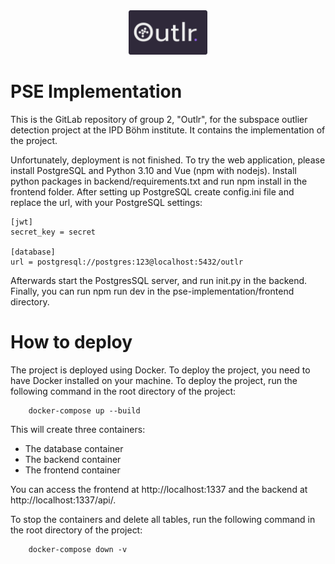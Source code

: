 <div style="text-align:center; height: 50%">
  <img src="./Logo.png" style="width:25%; height:25%;"  alt="Outlr-Logo"/>
</div>

# PSE Implementation

This is the GitLab repository of group 2, "Outlr", for the subspace outlier detection project at the IPD Böhm institute.
It contains the implementation of the project. 

Unfortunately, deployment is not finished. To try the web application, please install PostgreSQL and Python 3.10 and Vue (npm with nodejs). Install python packages in backend/requirements.txt and run npm install in the frontend folder. 
After setting up PostgreSQL create config.ini file and replace the url, with your PostgreSQL settings:
```
[jwt]
secret_key = secret

[database]
url = postgresql://postgres:123@localhost:5432/outlr
```
Afterwards start the PostgresSQL server, and run init.py in the backend.
Finally, you can run npm run dev in the pse-implementation/frontend directory.

# How to deploy
The project is deployed using Docker. To deploy the project, you need to have Docker installed on your machine.
To deploy the project, run the following command in the root directory of the project:
````commandline
    docker-compose up --build
````
This will create three containers:
- The database container
- The backend container
- The frontend container

You can access the frontend at http://localhost:1337 and the backend at http://localhost:1337/api/.

To stop the containers and delete all tables, run the following command in the root directory of the project:
````commandline
    docker-compose down -v
````
